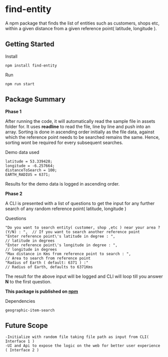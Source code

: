 # find-entity
A npm package that finds the list of entities such as customers, shops etc, within a given distance from a given 
reference point( latitude, longitude ).


## Getting Started

Install
```
npm install find-entity
```

Run
```
npm run start
```

## Package Summary

**Phase 1**

After running the code, it will automatically read the sample file in assets folder for.
It uses **readline** to read the file, line by line and push into an array.
Sorting is done in ascending order initially as the file data, against which the reference point needs to be searched remains the same. Hence, sorting wont be required for every subsequent searches.

Demo data used
```
latitude = 53.339428;
longitude = -6.257664; 
distanceToSearch = 100;
EARTH_RADIUS = 6371;
```

Results for the demo data is logged in ascending order.

**Phase 2**

A CLI is presented with a list of questions to get the input for any further search of any random reference point( latitude, longitude )

Questions
```
"Do you want to search entity( customer, shop ,etc ) near your area ? (Y/N) : ",  // If you want to search another reference point
"Enter reference point\'s latitude in degree : ",                                 // latitude in degrees
"Enter reference point\'s longitude in degree : ",                                // longitude in degrees
"Max distance in Kms from reference point to search : ",                          // Area to search from reference point
"Radius of Earth ( default: 6371 ) :"                                             // Radius of Earth, defaults to 6371Kms
``` 

The result for the above input will be logged and CLI will loop till you answer **N** to the first question.




**This package is published on [npm](https://www.npmjs.com/package/find-entity)**

Dependencies
```
geographic-item-search
```


## Future Scope
```
-Initialize with random file taking file path as input from CLI( Interface 1 )
-UI and Api to expose the logic on the web for better user experience ( Interface 2 )
